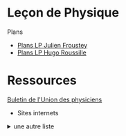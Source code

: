 # Leçon de Physique

Plans

- [Plans LP Julien Froustey](Plans_JF_2019.pdf) 
- [Plans LP Hugo Roussille](plans_lecon_physique.pdf) 

# Ressources

[Buletin de l'Union des physiciens](BUP.md) 

- Sites internets


<details>
  <summary>
    une autre liste
  </summary>
    1. site 1 <br>
    2. site 2 <br>
    3. site 3 <br>
</details>

